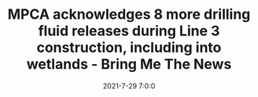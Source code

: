 ---
"title": "MPCA acknowledges 8 more drilling fluid releases during Line 3 construction, including into wetlands - Bring Me The News"
"date": "2021-7-29 7:0:0"
"feed_name": "GOOGLENEWS"
"feed_website": "https://news.google.com/search?q=drilling%2Bincident&hl=en-US&gl=US&ceid=US:en"
"feed_rss": "https://news.google.com/rss/search?q=drilling%2Bincident&hl=en-US&gl=US&ceid=US:en"
"link": "https://bringmethenews.com/minnesota-news/mpca-acknowledges-8-more-drilling-fluid-releases-during-line-3-construction-including-into-wetlands"
"file": "_posts/1-1-2021-66b1abca3e760e197d9219b8a232c7a7fdb0368b.md"
"accident": "0"
"drilling": "0"
---